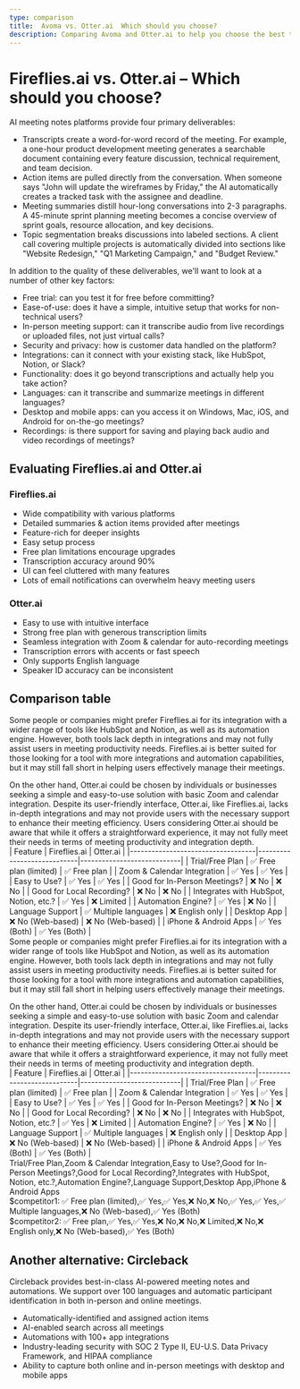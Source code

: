 ```yaml
---
type: comparison
title:  Avoma vs. Otter.ai  Which should you choose?
description: Comparing Avoma and Otter.ai to help you choose the best transcription tool. Explore features, pricing, and an alternative option, Circleback.
---
```


# Fireflies.ai vs. Otter.ai – Which should you choose?  
AI meeting notes platforms provide four primary deliverables:  
  
* Transcripts create a word-for-word record of the meeting. For example, a one-hour product development meeting generates a searchable document containing every feature discussion, technical requirement, and team decision.  
* Action items are pulled directly from the conversation. When someone says "John will update the wireframes by Friday," the AI automatically creates a tracked task with the assignee and deadline.  
* Meeting summaries distill hour-long conversations into 2-3 paragraphs. A 45-minute sprint planning meeting becomes a concise overview of sprint goals, resource allocation, and key decisions.  
* Topic segmentation breaks discussions into labeled sections. A client call covering multiple projects is automatically divided into sections like "Website Redesign," "Q1 Marketing Campaign," and "Budget Review."  
  
In addition to the quality of these deliverables, we'll want to look at a number of other key factors:  
  
* Free trial: can you test it for free before committing?  
* Ease-of-use: does it have a simple, intuitive setup that works for non-technical users?  
* In-person meeting support: can it transcribe audio from live recordings or uploaded files, not just virtual calls?  
* Security and privacy: how is customer data handled on the platform?  
* Integrations: can it connect with your existing stack, like HubSpot, Notion, or Slack?  
* Functionality: does it go beyond transcriptions and actually help you take action?  
* Languages: can it transcribe and summarize meetings in different languages?  
* Desktop and mobile apps: can you access it on Windows, Mac, iOS, and Android for on-the-go meetings?  
* Recordings: is there support for saving and playing back audio and video recordings of meetings?    
## Evaluating Fireflies.ai and Otter.ai  
### Fireflies.ai
- Wide compatibility with various platforms
- Detailed summaries & action items provided after meetings
- Feature-rich for deeper insights
- Easy setup process
- Free plan limitations encourage upgrades
- Transcription accuracy around 90%
- UI can feel cluttered with many features
- Lots of email notifications can overwhelm heavy meeting users

### Otter.ai
- Easy to use with intuitive interface
- Strong free plan with generous transcription limits
- Seamless integration with Zoom & calendar for auto-recording meetings
- Transcription errors with accents or fast speech
- Only supports English language
- Speaker ID accuracy can be inconsistent  
## Comparison table    
Some people or companies might prefer Fireflies.ai for its integration with a wider range of tools like HubSpot and Notion, as well as its automation engine. However, both tools lack depth in integrations and may not fully assist users in meeting productivity needs. Fireflies.ai is better suited for those looking for a tool with more integrations and automation capabilities, but it may still fall short in helping users effectively manage their meetings.

On the other hand, Otter.ai could be chosen by individuals or businesses seeking a simple and easy-to-use solution with basic Zoom and calendar integration. Despite its user-friendly interface, Otter.ai, like Fireflies.ai, lacks in-depth integrations and may not provide users with the necessary support to enhance their meeting efficiency. Users considering Otter.ai should be aware that while it offers a straightforward experience, it may not fully meet their needs in terms of meeting productivity and integration depth.  
| Feature                           | Fireflies.ai               | Otter.ai                   |
|-----------------------------------|----------------------------|----------------------------|
| Trial/Free Plan                   | ✅ Free plan (limited)      | ✅ Free plan               |
| Zoom & Calendar Integration       | ✅ Yes                     | ✅ Yes                     |
| Easy to Use?                      | ✅ Yes                     | ✅ Yes                     |
| Good for In-Person Meetings?      | ❌ No                      | ❌ No                      |
| Good for Local Recording?         | ❌ No                      | ❌ No                      |
| Integrates with HubSpot, Notion, etc.? | ✅ Yes                 | ❌ Limited                 |
| Automation Engine?                | ✅ Yes                     | ❌ No                      |
| Language Support                  | ✅ Multiple languages      | ❌ English only            |
| Desktop App                       | ❌ No (Web-based)          | ❌ No (Web-based)          |
| iPhone & Android Apps             | ✅ Yes (Both)              | ✅ Yes (Both)              |  
Some people or companies might prefer Fireflies.ai for its integration with a wider range of tools like HubSpot and Notion, as well as its automation engine. However, both tools lack depth in integrations and may not fully assist users in meeting productivity needs. Fireflies.ai is better suited for those looking for a tool with more integrations and automation capabilities, but it may still fall short in helping users effectively manage their meetings.

On the other hand, Otter.ai could be chosen by individuals or businesses seeking a simple and easy-to-use solution with basic Zoom and calendar integration. Despite its user-friendly interface, Otter.ai, like Fireflies.ai, lacks in-depth integrations and may not provide users with the necessary support to enhance their meeting efficiency. Users considering Otter.ai should be aware that while it offers a straightforward experience, it may not fully meet their needs in terms of meeting productivity and integration depth.  
| Feature                           | Fireflies.ai               | Otter.ai                   |
|-----------------------------------|----------------------------|----------------------------|
| Trial/Free Plan                   | ✅ Free plan (limited)      | ✅ Free plan               |
| Zoom & Calendar Integration       | ✅ Yes                     | ✅ Yes                     |
| Easy to Use?                      | ✅ Yes                     | ✅ Yes                     |
| Good for In-Person Meetings?      | ❌ No                      | ❌ No                      |
| Good for Local Recording?         | ❌ No                      | ❌ No                      |
| Integrates with HubSpot, Notion, etc.? | ✅ Yes                 | ❌ Limited                 |
| Automation Engine?                | ✅ Yes                     | ❌ No                      |
| Language Support                  | ✅ Multiple languages      | ❌ English only            |
| Desktop App                       | ❌ No (Web-based)          | ❌ No (Web-based)          |
| iPhone & Android Apps             | ✅ Yes (Both)              | ✅ Yes (Both)              |  
Trial/Free Plan,Zoom & Calendar Integration,Easy to Use?,Good for In-Person Meetings?,Good for Local Recording?,Integrates with HubSpot, Notion, etc.?,Automation Engine?,Language Support,Desktop App,iPhone & Android Apps  
$competitor1: ✅ Free plan (limited),✅ Yes,✅ Yes,❌ No,❌ No,✅ Yes,✅ Yes,✅ Multiple languages,❌ No (Web-based),✅ Yes (Both)  
$competitor2: ✅ Free plan,✅ Yes,✅ Yes,❌ No,❌ No,❌ Limited,❌ No,❌ English only,❌ No (Web-based),✅ Yes (Both)  
## Another alternative: Circleback  
Circleback provides best-in-class AI-powered meeting notes and automations. We support over 100 languages and automatic participant identification in both in-person and online meetings.  
  
* Automatically-identified and assigned action items  
* AI-enabled search across all meetings  
* Automations with 100+ app integrations  
* Industry-leading security with SOC 2 Type II, EU-U.S. Data Privacy Framework, and HIPAA compliance  
* Ability to capture both online and in-person meetings with desktop and mobile apps  